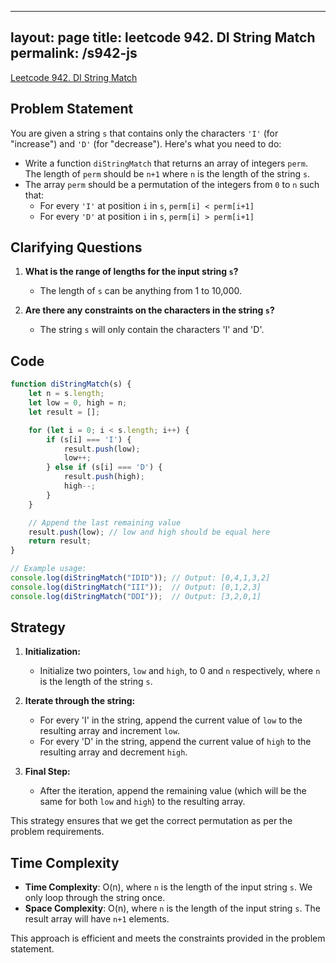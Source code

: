
---
layout: page
title: leetcode 942. DI String Match
permalink: /s942-js
---
[Leetcode 942. DI String Match](https://algoadvance.github.io/algoadvance/l942)
## Problem Statement

You are given a string `s` that contains only the characters `'I'` (for "increase") and `'D'` (for "decrease"). Here's what you need to do:
- Write a function `diStringMatch` that returns an array of integers `perm`. The length of `perm` should be `n+1` where `n` is the length of the string `s`.
- The array `perm` should be a permutation of the integers from `0` to `n` such that:
  - For every `'I'` at position `i` in `s`, `perm[i] < perm[i+1]`
  - For every `'D'` at position `i` in `s`, `perm[i] > perm[i+1]`

## Clarifying Questions

1. **What is the range of lengths for the input string `s`?**
   - The length of `s` can be anything from 1 to 10,000.

2. **Are there any constraints on the characters in the string `s`?**
   - The string `s` will only contain the characters 'I' and 'D'.

## Code

```javascript
function diStringMatch(s) {
    let n = s.length;
    let low = 0, high = n;
    let result = [];

    for (let i = 0; i < s.length; i++) {
        if (s[i] === 'I') {
            result.push(low);
            low++;
        } else if (s[i] === 'D') {
            result.push(high);
            high--;
        }
    }

    // Append the last remaining value
    result.push(low); // low and high should be equal here
    return result;
}

// Example usage:
console.log(diStringMatch("IDID")); // Output: [0,4,1,3,2]
console.log(diStringMatch("III"));  // Output: [0,1,2,3]
console.log(diStringMatch("DDI"));  // Output: [3,2,0,1]
```

## Strategy

1. **Initialization:**
   - Initialize two pointers, `low` and `high`, to 0 and `n` respectively, where `n` is the length of the string `s`.

2. **Iterate through the string:**
   - For every 'I' in the string, append the current value of `low` to the resulting array and increment `low`.
   - For every 'D' in the string, append the current value of `high` to the resulting array and decrement `high`.

3. **Final Step:**
   - After the iteration, append the remaining value (which will be the same for both `low` and `high`) to the resulting array.

This strategy ensures that we get the correct permutation as per the problem requirements.

## Time Complexity

- **Time Complexity**: O(n), where `n` is the length of the input string `s`. We only loop through the string once.
- **Space Complexity**: O(n), where `n` is the length of the input string `s`. The result array will have `n+1` elements.

This approach is efficient and meets the constraints provided in the problem statement.